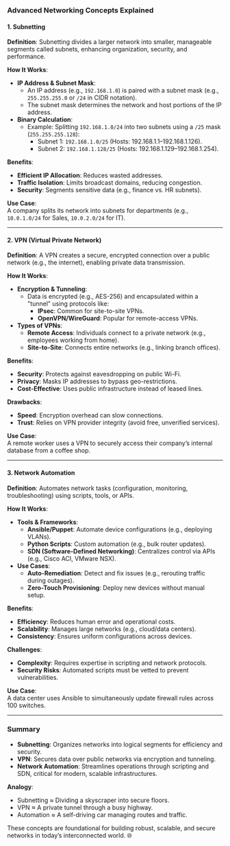 ### Advanced Networking Concepts Explained

#### **1. Subnetting**  
**Definition**: Subnetting divides a larger network into smaller, manageable segments called subnets, enhancing organization, security, and performance.  

**How It Works**:  
- **IP Address & Subnet Mask**:  
  - An IP address (e.g., `192.168.1.0`) is paired with a subnet mask (e.g., `255.255.255.0` or `/24` in CIDR notation).  
  - The subnet mask determines the network and host portions of the IP address.  
- **Binary Calculation**:  
  - Example: Splitting `192.168.1.0/24` into two subnets using a `/25` mask (`255.255.255.128`):  
    - Subnet 1: `192.168.1.0/25` (Hosts: 192.168.1.1–192.168.1.126).  
    - Subnet 2: `192.168.1.128/25` (Hosts: 192.168.1.129–192.168.1.254).  

**Benefits**:  
- **Efficient IP Allocation**: Reduces wasted addresses.  
- **Traffic Isolation**: Limits broadcast domains, reducing congestion.  
- **Security**: Segments sensitive data (e.g., finance vs. HR subnets).  

**Use Case**:  
A company splits its network into subnets for departments (e.g., `10.0.1.0/24` for Sales, `10.0.2.0/24` for IT).  

---

#### **2. VPN (Virtual Private Network)**  
**Definition**: A VPN creates a secure, encrypted connection over a public network (e.g., the internet), enabling private data transmission.  

**How It Works**:  
- **Encryption & Tunneling**:  
  - Data is encrypted (e.g., AES-256) and encapsulated within a "tunnel" using protocols like:  
    - **IPsec**: Common for site-to-site VPNs.  
    - **OpenVPN/WireGuard**: Popular for remote-access VPNs.  
- **Types of VPNs**:  
  - **Remote Access**: Individuals connect to a private network (e.g., employees working from home).  
  - **Site-to-Site**: Connects entire networks (e.g., linking branch offices).  

**Benefits**:  
- **Security**: Protects against eavesdropping on public Wi-Fi.  
- **Privacy**: Masks IP addresses to bypass geo-restrictions.  
- **Cost-Effective**: Uses public infrastructure instead of leased lines.  

**Drawbacks**:  
- **Speed**: Encryption overhead can slow connections.  
- **Trust**: Relies on VPN provider integrity (avoid free, unverified services).  

**Use Case**:  
A remote worker uses a VPN to securely access their company’s internal database from a coffee shop.  

---

#### **3. Network Automation**  
**Definition**: Automates network tasks (configuration, monitoring, troubleshooting) using scripts, tools, or APIs.  

**How It Works**:  
- **Tools & Frameworks**:  
  - **Ansible/Puppet**: Automate device configurations (e.g., deploying VLANs).  
  - **Python Scripts**: Custom automation (e.g., bulk router updates).  
  - **SDN (Software-Defined Networking)**: Centralizes control via APIs (e.g., Cisco ACI, VMware NSX).  
- **Use Cases**:  
  - **Auto-Remediation**: Detect and fix issues (e.g., rerouting traffic during outages).  
  - **Zero-Touch Provisioning**: Deploy new devices without manual setup.  

**Benefits**:  
- **Efficiency**: Reduces human error and operational costs.  
- **Scalability**: Manages large networks (e.g., cloud/data centers).  
- **Consistency**: Ensures uniform configurations across devices.  

**Challenges**:  
- **Complexity**: Requires expertise in scripting and network protocols.  
- **Security Risks**: Automated scripts must be vetted to prevent vulnerabilities.  

**Use Case**:  
A data center uses Ansible to simultaneously update firewall rules across 100 switches.  

---

### **Summary**  
- **Subnetting**: Organizes networks into logical segments for efficiency and security.  
- **VPN**: Secures data over public networks via encryption and tunneling.  
- **Network Automation**: Streamlines operations through scripting and SDN, critical for modern, scalable infrastructures.  

**Analogy**:  
- Subnetting ≈ Dividing a skyscraper into secure floors.  
- VPN ≈ A private tunnel through a busy highway.  
- Automation ≈ A self-driving car managing routes and traffic.  

These concepts are foundational for building robust, scalable, and secure networks in today’s interconnected world. 🌐
